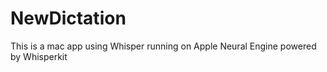 # NewDictation
This is a mac app using Whisper running on Apple Neural Engine powered by Whisperkit
